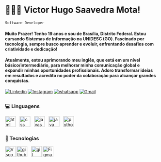 # 🧑🏻‍💻 Victor Hugo Saavedra Mota!

`Software Developer`

#### Muito Prazer! Tenho 19 anos e sou de Brasília, Distrito Federal. Estou cursando Sistemas de Informação na UNIDESC (GO). Fascinado por tecnologia, sempre busco aprender e evoluir, enfrentando desafios com criatividade e dedicação!

#### Atualmente, estou aprimorando meu inglês, que está em um nível básico/intermediário, para melhorar minha comunicação global e expandir minhas oportunidades profissionais. Adoro transformar ideias em resultados e acredito no poder da colaboração para alcançar grandes conquistas.

[![Linkedin](https://img.shields.io/badge/LinkedIn-0077B5?style=for-the-badge&logo=linkedin&logoColor=white)](https://www.linkedin.com/in/victorhugosaavedramota)
[![Instagram](https://img.shields.io/badge/Instagram-E4405F?style=for-the-badge&logo=instagram&logoColor=white)](https://www.instagram.com/victorhugomt__/)
[![whatsapp](https://img.shields.io/badge/WhatsApp-25D366?style=for-the-badge&logo=whatsapp&logoColor=white)](https://wa.me/5561996755169)
[![Gmail](https://img.shields.io/badge/-victorhugo.smota@gmail.com-D14836?style=for-the-badge&logo=gmail&logoColor=white&link=mailto:victorhugo.smota@gmail.com)](mailto:victorhugo.smota@gmail.com)
##


### 💻 Linguagens 
<img
  align="left"
  alt="html"
  title="html"
  width="35px"
  style="padding-right: 10px;"
  src="https://cdn.jsdelivr.net/gh/devicons/devicon@latest/icons/html5/html5-original.svg"
  />
  

<img
  align="left"
  alt="css"
  title="css"
  width="35px"
  style="padding-right: 10px;"
  src="https://cdn.jsdelivr.net/gh/devicons/devicon@latest/icons/css3/css3-original.svg"
  />
  
<img
  align="left"
  alt="javascript"
  title="javascript"
  width="35px"
  style="padding-right: 10px;"
  src="https://cdn.jsdelivr.net/gh/devicons/devicon@latest/icons/javascript/javascript-original.svg"
  />

  <img
  align="left"
  alt="java"
  title="Java"
  width="35px"
  style="padding-right: 10px;"
  src="https://cdn.jsdelivr.net/gh/devicons/devicon@latest/icons/java/java-original.svg"
  />
  
<img
  align="left"
  alt="python"
  title="python"
  width="35px"
  style="padding-right: 10px;"
  src="https://cdn.jsdelivr.net/gh/devicons/devicon@latest/icons/python/python-original.svg"
  /></br></br>
  ##

### 🤖 Tecnologias
<img
  align="left"
  alt="Vscode"
  title="Vscode"
  width="35px"
  src="https://cdn.jsdelivr.net/gh/devicons/devicon@latest/icons/vscode/vscode-original.svg"
  />
  
<img
  align="left"
  alt="github"
  title="github"
  width="35px"
  style="padding-right: 10px;"
  src="https://cdn.jsdelivr.net/gh/devicons/devicon@latest/icons/githubcodespaces/githubcodespaces-original.svg"
  />
  
<img
  align="left"
  alt="git"
  title="git"
  width="35px"
  src="https://cdn.jsdelivr.net/gh/devicons/devicon@latest/icons/git/git-original.svg"
/>

<img
  align="left"
  alt="Figma"
  title="git"
  width="35px"
  src="https://cdn.jsdelivr.net/gh/devicons/devicon@latest/icons/figma/figma-original.svg"
/>
<br/>
